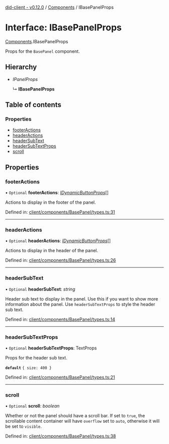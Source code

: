 [did-client - v0.12.0](../README.md) / [Components](../modules/components.md) / IBasePanelProps

# Interface: IBasePanelProps

[Components](../modules/components.md).IBasePanelProps

Props for the `BasePanel` component.

## Hierarchy

* *IPanelProps*

  ↳ **IBasePanelProps**

## Table of contents

### Properties

- [footerActions](components.ibasepanelprops.md#footeractions)
- [headerActions](components.ibasepanelprops.md#headeractions)
- [headerSubText](components.ibasepanelprops.md#headersubtext)
- [headerSubTextProps](components.ibasepanelprops.md#headersubtextprops)
- [scroll](components.ibasepanelprops.md#scroll)

## Properties

### footerActions

• `Optional` **footerActions**: [*IDynamicButtonProps*](components.idynamicbuttonprops.md)[]

Actions to display in the footer of the panel.

Defined in: [client/components/BasePanel/types.ts:31](https://github.com/Puzzlepart/did/blob/dev/client/components/BasePanel/types.ts#L31)

___

### headerActions

• `Optional` **headerActions**: [*IDynamicButtonProps*](components.idynamicbuttonprops.md)[]

Actions to display in the header of the panel.

Defined in: [client/components/BasePanel/types.ts:26](https://github.com/Puzzlepart/did/blob/dev/client/components/BasePanel/types.ts#L26)

___

### headerSubText

• `Optional` **headerSubText**: *string*

Header sub text to display in the panel. Use this
if you want to show more information about the panel.
Use `headerSubTextProps` to style the header sub text.

Defined in: [client/components/BasePanel/types.ts:14](https://github.com/Puzzlepart/did/blob/dev/client/components/BasePanel/types.ts#L14)

___

### headerSubTextProps

• `Optional` **headerSubTextProps**: TextProps

Props for the header sub text.

**`default`** ```{ size: 400 }```

Defined in: [client/components/BasePanel/types.ts:21](https://github.com/Puzzlepart/did/blob/dev/client/components/BasePanel/types.ts#L21)

___

### scroll

• `Optional` **scroll**: *boolean*

Whether or not the panel should have a scroll bar. If set to
`true`, the scrollable content container will have `overflow`
set to `auto`, otherwise it will be set to `visible`.

Defined in: [client/components/BasePanel/types.ts:38](https://github.com/Puzzlepart/did/blob/dev/client/components/BasePanel/types.ts#L38)
